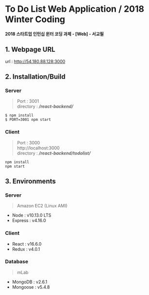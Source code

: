 # To Do List Web Application / 2018 Winter Coding
#### 2018 스타트업 인턴십 윈터 코딩 과제 - [Web] - 서교필

## 1. Webpage URL
url : http://54.180.88.128:3000
  
  
## 2. Installation/Build 
### Server
>Port : 3001  
directory : ***/react-backend/***
```
$ npm install
$ PORT=3001 npm start
```
### Client
>Port : 3000  
>http://localhost:3000  
directory : ***/react-backend/todolist/***
```
npm install
npm start
```
  
  
## 3. Environments
### Server
> Amazon EC2 (Linux AMI)
- Node : v10.13.0 LTS
- Express : v4.16.0

### Client
- React : v16.6.0
- Redux : v4.0.1

### Database
> mLab
- MongoDB : v2.6.1
- Mongoose : v5.4.8

